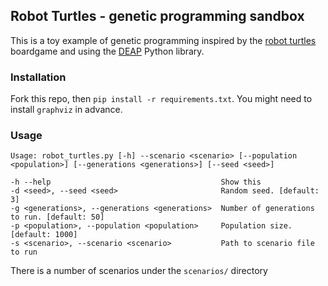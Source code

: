 ## Robot Turtles - genetic programming sandbox

This is a toy example of genetic programming inspired by the [robot turtles](http://www.robotturtles.com/) boardgame and using the [DEAP](https://github.com/DEAP) Python library.

### Installation

Fork this repo, then `pip install -r requirements.txt`. You might need to install `graphviz` in advance.

### Usage

    Usage: robot_turtles.py [-h] --scenario <scenario> [--population <population>] [--generations <generations>] [--seed <seed>]

    -h --help                                      Show this
    -d <seed>, --seed <seed>                       Random seed. [default: 3]
    -g <generations>, --generations <generations>  Number of generations to run. [default: 50]
    -p <population>, --population <population>     Population size. [default: 1000]
    -s <scenario>, --scenario <scenario>           Path to scenario file to run

There is a number of scenarios under the `scenarios/` directory
